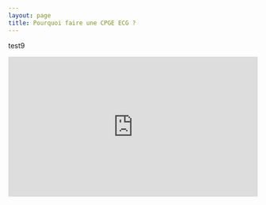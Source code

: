 ```yaml
---
layout: page
title: Pourquoi faire une CPGE ECG ?
---
```


test9
<div style="position:relative;padding-bottom:56.25%;height:0;overflow:hidden;">
  <iframe title="legende" style="width:100%;height:100%;position:absolute;left:0px;top:0px;overflow:hidden" frameborder="0" type="text/html" src="https://www.dailymotion.com/embed/video/x6vp1pu" width="100%" height="100%" allowfullscreen> </iframe>
</div>



